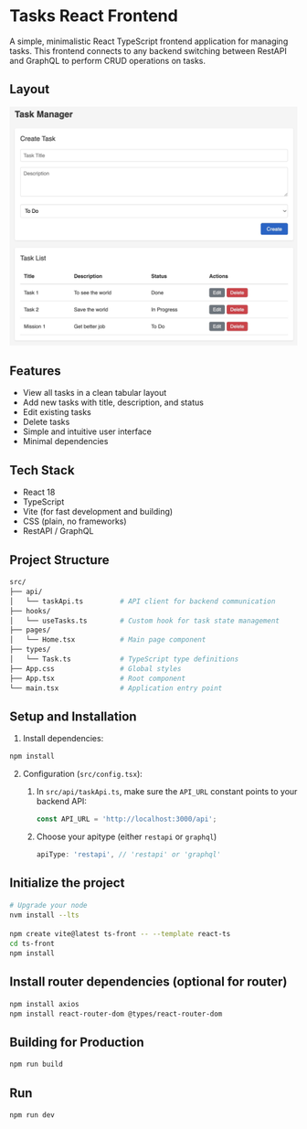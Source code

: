 # Tasks React Frontend

A simple, minimalistic React TypeScript frontend application for managing tasks. This frontend connects to any backend switching between RestAPI and GraphQL to perform CRUD operations on tasks.

## Layout
![image](../img/website.jpg)

## Features

- View all tasks in a clean tabular layout
- Add new tasks with title, description, and status
- Edit existing tasks
- Delete tasks
- Simple and intuitive user interface
- Minimal dependencies

## Tech Stack

- React 18
- TypeScript
- Vite (for fast development and building)
- CSS (plain, no frameworks)
- RestAPI / GraphQL

## Project Structure

``` bash
src/
├── api/
│   └── taskApi.ts         # API client for backend communication
├── hooks/
│   └── useTasks.ts        # Custom hook for task state management
├── pages/
│   └── Home.tsx           # Main page component
├── types/
│   └── Task.ts            # TypeScript type definitions
├── App.css                # Global styles
├── App.tsx                # Root component
└── main.tsx               # Application entry point
```

## Setup and Installation
1. Install dependencies:
```bash
npm install
```

2. Configuration (`src/config.tsx`):

    1) In `src/api/taskApi.ts`, make sure the `API_URL` constant points to your backend API:
        ```typescript
        const API_URL = 'http://localhost:3000/api';
        ```
    2) Choose your apitype (either `restapi` or `graphql`)
        ```typescript
        apiType: 'restapi', // 'restapi' or 'graphql'
        ```

## Initialize the project
```bash
# Upgrade your node
nvm install --lts

npm create vite@latest ts-front -- --template react-ts
cd ts-front
npm install
```

## Install router dependencies (optional for router)
```bash
npm install axios
npm install react-router-dom @types/react-router-dom
```


## Building for Production
```bash
npm run build
```

## Run
```bash
npm run dev
```